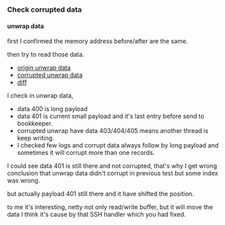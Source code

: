 ### Check corrupted data


#### unwrap data
first I confirmed the memory address before/after are the same.

then try to read those data.
- [origin unwrap data](unwrap_ok.bin)
- [corrupted unwrap data](unwrap_ng.bin)
- [diff](unwrap_diff.png)

I check in unwrap data,
- data 400 is long payload
- data 401 is current small payload and it's last entry before send to bookkeeper.
- corrupted unwrap have data 403/404/405 means another thread is keep writing.
- I checked few logs and corrupt data always follow by long payload and sometimes it will corrupt more than one records.


I could see data 401 is still there and not corrupted, 
that's why I get wrong conclusion that unwrap data didn't corrupt in previous test but some index was wrong.

but actually payload 401 still there and it have shifted the position.

to me it's interesting, netty not only read/write buffer, but it will move the data
I think it's cause by that SSH handler which you had fixed.



